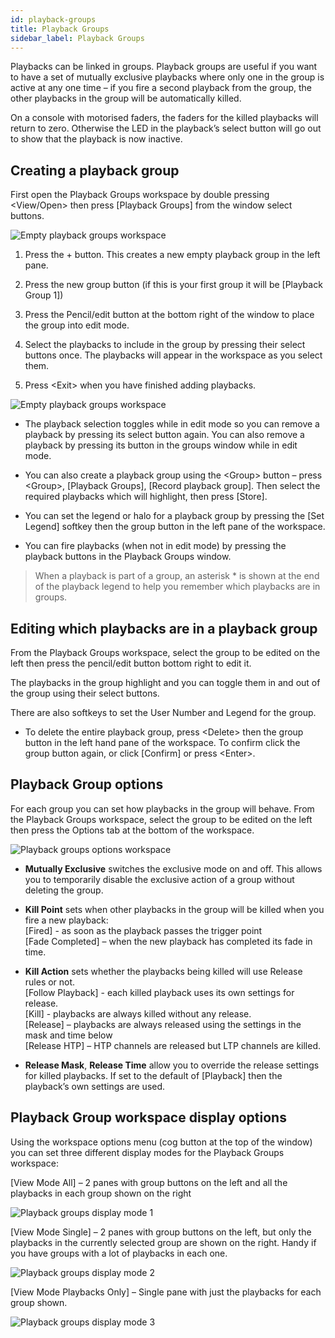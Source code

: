 ```yaml
---
id: playback-groups
title: Playback Groups
sidebar_label: Playback Groups
---
```


Playbacks can be linked in groups. Playback groups are useful if you want 
to have a set of mutually exclusive playbacks where only one in the group 
is active at any one time – if you fire a second playback from the group, 
the other playbacks in the group will be automatically killed.

On a console with motorised faders, the faders for the killed playbacks will 
return to zero. Otherwise the LED in the playback’s select button will go 
out to show that the playback is now inactive.

Creating a playback group
-------------------------

First open the Playback Groups workspace by double pressing \<View/Open\> then press \[Playback Groups\]
from the window select buttons.

![Empty playback groups workspace](/docs/images/Empty-playback-groups-workspace.png)

1.	Press the + button. This creates a new empty playback group in the left pane.

2.	Press the new group button (if this is your first group it will be \[Playback Group 1\])

3.	Press the Pencil/edit button at the bottom right of the window to place the group into edit mode.

4.	Select the playbacks to include in the group by pressing their select buttons once. 
The playbacks will appear in the workspace as you select them.

5.	Press \<Exit\> when you have finished adding playbacks.

![Empty playback groups workspace](/docs/images/Empty-playback-groups-workspace-2.png)

- The playback selection toggles while in edit mode so you can remove a playback by 
  pressing its select button again. You can also remove a playback by pressing its button 
  in the groups window while in edit mode.

- You can also create a playback group using the \<Group\> button – press \<Group\>, 
  \[Playback Groups\], \[Record playback group\]. Then select the required playbacks 
  which will highlight, then press \[Store\].

- You can set the legend or halo for a playback group by pressing the \[Set Legend\] 
  softkey then the group button in the left pane of the workspace.

- You can fire playbacks (when not in edit mode) by pressing the playback buttons in the Playback Groups window.

> When a playback is part of a group, an asterisk \* is shown at the end of the 
playback legend to help you remember which playbacks are in groups.

Editing which playbacks are in a playback group
----------------------------------------------

From the Playback Groups workspace, select the group to be edited on the left then 
press the pencil/edit button bottom right to edit it.

The playbacks in the group highlight and you can toggle them in and out of the group 
using their select buttons.

There are also softkeys to set the User Number and Legend for the group.

- To delete the entire playback group, press \<Delete\> then the group button in the left 
hand pane of the workspace. To confirm click the group button again, or click \[Confirm\]
or press \<Enter\>.

Playback Group options
----------------------

For each group you can set how playbacks in the group will behave. From the Playback 
Groups workspace, select the group to be edited on the left then press the Options tab 
at the bottom of the workspace.

![Playback groups options workspace](/docs/images/Playback-groups-options-workspace.png)

- **Mutually Exclusive** switches the exclusive mode on and off. This allows you to temporarily disable the exclusive action of a group without deleting the group.
- **Kill Point** sets when other playbacks in the group will be killed when you fire a new playback:  
  \[Fired\] - as soon as the playback passes the trigger point  
  \[Fade Completed\] – when the new playback has completed its fade in time.

- **Kill Action** sets whether the playbacks being killed will use Release rules or not.  
  \[Follow Playback\] - each killed playback uses its own settings for release.  
  \[Kill\] - playbacks are always killed without any release.  
  \[Release\] – playbacks are always released using the settings in the mask and time below  
  \[Release HTP\] – HTP channels are released but LTP channels are killed.  
  
- **Release Mask**, **Release Time** allow you to override the release settings for killed playbacks. 
  If set to the default of \[Playback\] then the playback’s own settings are used. 

Playback Group workspace display options
----------------------------------------

Using the workspace options menu (cog button at the top of the window) you can set three 
different display modes for the Playback Groups workspace:

\[View Mode All\] – 2 panes with group buttons on the left and all the playbacks in each group shown on the right

![Playback groups display mode 1](/docs/images/Playback-groups-display-mode-1.png)
 
\[View Mode Single\] – 2 panes with group buttons on the left, but only the playbacks in the currently selected group are shown on the right. Handy if you have groups with a lot of playbacks in each one.

![Playback groups display mode 2](/docs/images/Playback-groups-display-mode-2.png)
 
\[View Mode Playbacks Only\] – Single pane with just the playbacks for each group shown.

![Playback groups display mode 3](/docs/images/Playback-groups-display-mode-3.png)

